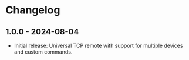 # Changelog

## 1.0.0 - 2024-08-04
- Initial release: Universal TCP remote with support for multiple devices and custom commands.
